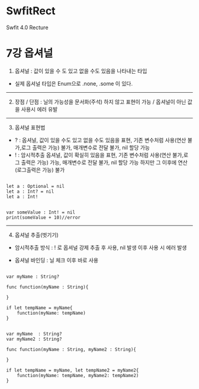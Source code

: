 # SwfitRect
Swfit 4.0 Recture

7강 옵셔널
===========
1. 옵셔널 : 값이 있을 수 도 있고 없을 수도 있음을 나타내는 타입
* 실제 옵셔널 타입은 Enum으로 .none, .some 이 있다.
* * *
2. 장점 / 단점 : 닐의 가능성을 문서화(주석) 하지 않고 표현이 가능 / 옵셔널이 아닌 값을 사용시 에러 유발
* * *
3. 옵셔널 표현법
* ? : 옵셔널, 값이 있을 수도 있고 없을 수도 있음을 표현, 기존 변수처럼 사용(연산 불가,로그 출력은 가능) 불가, 매개변수로 전달 불가, nil 할당 가능
* ! : 암시적추출 옵셔널, 값이 확실히 있음을 표현, 기존 변수처럼 사용(연산 불가,로그 출력은 가능) 가능, 매개변수로 전달 불가, nil 할당 가능 하지만 그 이후에 연산(로그출력은 가능) 불가
<pre><code>
let a : Optional = nil
let a : Int? = nil
let a : Int!
</pre></code>
<pre><code>
var someValue : Int! = nil
print(someValue + 10)//error
</pre></code>
* * *
4. 옵셔널 추출(벗기기)
* 암시적추출 방식 : ! 로 옵셔널 강제 추출 후 사용, nil 발생 이후 사용 시 에러 발생

* 옵셔널 바인딩 : 닐 체크 이후 바로 사용
<pre><code>
var myName : String?

func function(myName : String){
    
}

if let tempName = myName{
    function(myName: tempName)
}
</pre></code>

<pre><code>
var myName  : String?
var myName2 : String?

func function(myName : String, myName2 : String){
    
}

if let tempName = myName, let tempName2 = myName2{
    function(myName: tempName, myName2: tempName2)
}
</pre></code>

